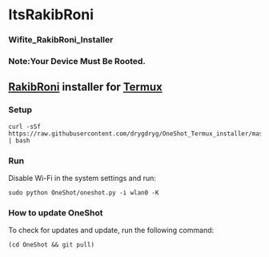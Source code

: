 # ItsRakibRoni
### Wifite_RakibRoni_Installer
### Note:Your Device Must Be Rooted.
## [RakibRoni](https://github.com/rakibroni2468/Wifite_RakibRoni) installer for [Termux](https://termux.com/)
### Setup
```
curl -sSf https://raw.githubusercontent.com/drygdryg/OneShot_Termux_installer/master/installer.sh | bash
```
### Run
Disable Wi-Fi in the system settings and run:
```
sudo python OneShot/oneshot.py -i wlan0 -K
```
### How to update OneShot
To check for updates and update, run the following command:
```
(cd OneShot && git pull)
```
